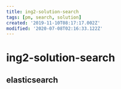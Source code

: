 ```yaml
---
title: ing2-solution-search
tags: [pm, search, solution]
created: '2019-11-10T08:17:17.002Z'
modified: '2020-07-08T02:16:33.122Z'
---
```


# ing2-solution-search

## elasticsearch
